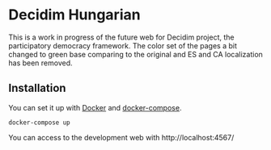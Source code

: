 # Decidim Hungarian

This is a work in progress of the future web for Decidim project, the participatory democracy framework.
The color set of the pages a bit changed to green base comparing to the original and ES and CA localization has been removed.

## Installation

You can set it up with [Docker](https://www.docker.com/) and [docker-compose](https://docs.docker.com/compose/).

```
docker-compose up
```

You can access to the development web with http://localhost:4567/
